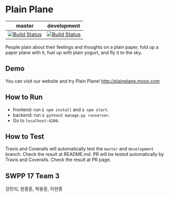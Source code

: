 # Plain Plane
| **master** | **development** |
|:---:|:---:|
|[![Build Status](https://travis-ci.org/swsnu/swpp17-team3.svg?branch=master)](https://travis-ci.org/swsnu/swpp17-team3)|[![Build Status](https://travis-ci.org/swsnu/swpp17-team3.svg?branch=development)](https://travis-ci.org/swsnu/swpp17-team3)|

People plain about their feelings and thoughts on a plain paper,
fold up a paper plane with it, fuel up with plain yogurt, and fly it to the sky.

## Demo
You can visit our website and try Plain Plane!
http://plainplane.mooo.com

## How to Run
- frontend: run `$ npm install` and `$ npm start`.
- backend: run `$ python3 manage.py runserver`.
- Go to `localhost:4200`.

## How to Test
Travis and Coveralls will automatically test the `master` and `development` branch. Check the result at README.md.
PR will be tested automatically by Travis and Coveralls. Check the result at PR page.

## SWPP 17 Team 3
강민지, 원종훈, 박용훈, 이현종
